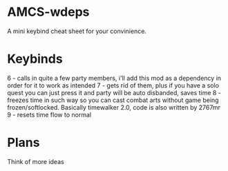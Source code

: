# AMCS-wdeps
A mini keybind cheat sheet for your convinience.
# Keybinds
6 - calls in quite a few party members, i'll add this mod as a dependency in order for it to work as intended
7 - gets rid of them, plus if you have a solo quest you can just press it and party will be auto disbanded, saves time
8 - freezes time in such way so you can cast combat arts without game being frozen/softlocked. Basically timewalker 2.0, code is also written by 2767mr
9 - resets time flow to normal
# Plans
Think of more ideas
